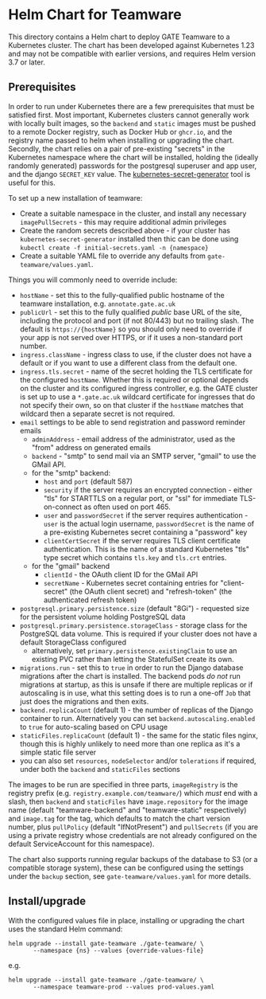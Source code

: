 Helm Chart for Teamware
=======================

This directory contains a Helm chart to deploy GATE Teamware to a Kubernetes cluster.  The chart has been developed against Kubernetes 1.23 and may not be compatible with earlier versions, and requires Helm version 3.7 or later.

## Prerequisites

In order to run under Kubernetes there are a few prerequisites that must be satisfied first.  Most important, Kubernetes clusters cannot generally work with locally built images, so the `backend` and `static` images must be pushed to a remote Docker registry, such as Docker Hub or `ghcr.io`, and the registry name passed to helm when installing or upgrading the chart.  Secondly, the chart relies on a pair of pre-existing "secrets" in the Kubernetes namespace where the chart will be installed, holding the (ideally randomly generated) passwords for the postgresql superuser and app user, and the django `SECRET_KEY` value.  The [kubernetes-secret-generator](https://github.com/mittwald/kubernetes-secret-generator) tool is useful for this.

To set up a new installation of teamware:

- Create a suitable namespace in the cluster, and install any necessary `imagePullSecrets` - this may require additional admin privileges
- Create the random secrets described above - if your cluster has `kubernetes-secret-generator` installed then thic can be done using `kubectl create -f initial-secrets.yaml -n {namespace}`
- Create a suitable YAML file to override any defaults from `gate-teamware/values.yaml`.

Things you will commonly need to override include:

- `hostName` - set this to the fully-qualified public hostname of the teamware installation, e.g. `annotate.gate.ac.uk`
- `publicUrl` - set this to the fully qualified _public_ base URL of the site, including the protocol and port (if not 80/443) but no trailing slash.  The default is `https://{hostName}` so you should only need to override if your app is not served over HTTPS, or if it uses a non-standard port number. 
- `ingress.className` - ingress class to use, if the cluster does not have a default or if you want to use a different class from the default one.
- `ingress.tls.secret` - name of the secret holding the TLS certificate for the configured `hostName`.  Whether this is required or optional depends on the cluster and its configured ingress controller, e.g. the GATE cluster is set up to use a `*.gate.ac.uk` wildcard certificate for ingresses that do not specify their own, so on that cluster if the `hostName` matches that wildcard then a separate secret is not required.
- `email` settings to be able to send registration and password reminder emails
  - `adminAddress` - email address of the administrator, used as the "from" address on generated emails
  - `backend` - "smtp" to send mail via an SMTP server, "gmail" to use the GMail API.
  - for the "smtp" backend:
    - `host` and `port` (default 587)
    - `security` if the server requires an encrypted connection - either "tls" for STARTTLS on a regular port, or "ssl" for immediate TLS-on-connect as often used on port 465.
    - `user` and `passwordSecret` if the server requires authentication - `user` is the actual login username, `passwordSecret` is the name of a pre-existing Kubernetes secret containing a "password" key
    - `clientCertSecret` if the server requires TLS client certificate authentication.  This is the name of a standard Kubernetes "tls" type secret which contains `tls.key` and `tls.crt` entries.
  - for the "gmail" backend
    - `clientId` - the OAuth client ID for the GMail API
    - `secretName` - Kubernetes secret containing entries for "client-secret" (the OAuth client secret) and "refresh-token" (the authenticated refresh token)
- `postgresql.primary.persistence.size` (default "8Gi") - requested size for the persistent volume holding PostgreSQL data
- `postgresql.primary.persistence.storageClass` - storage class for the PostgreSQL data volume.  This is required if your cluster does not have a default StorageClass configured
  - alternatively, set `primary.persistence.existingClaim` to use an existing PVC rather than letting the StatefulSet create its own.
- `migrations.run` - set this to `true` in order to run the Django database migrations after the chart is installed.  The backend pods _do not_ run migrations at startup, as this is unsafe if there are multiple replicas or if autoscaling is in use, what this setting does is to run a one-off `Job` that just does the migrations and then exits.
- `backend.replicaCount` (default 1) - the number of replicas of the Django container to run.  Alternatively you can set `backend.autoscaling.enabled` to `true` for auto-scaling based on CPU usage
- `staticFiles.replicaCount` (default 1) - the same for the static files nginx, though this is highly unlikely to need more than one replica as it's a simple static file server
- you can also set `resources`, `nodeSelector` and/or `tolerations` if required, under both the `backend` and `staticFiles` sections

The images to be run are specified in three parts, `imageRegistry` is the registry prefix (e.g. `registry.example.com/teamware/`) which _must_ end with a slash, then `backend` and `staticFiles` have `image.repository` for the image name (default "teamware-backend" and "teamware-static" respectively) and `image.tag` for the tag, which defaults to match the chart version number, plus `pullPolicy` (default "IfNotPresent") and `pullSecrets` (if you are using a private registry whose credentials are not already configured on the default ServiceAccount for this namespace).

The chart also supports running regular backups of the database to S3 (or a compatible storage system), these can be configured using the settings under the `backup` section, see `gate-teamware/values.yaml` for more details.

## Install/upgrade

With the configured values file in place, installing or upgrading the chart uses the standard Helm command:

```
helm upgrade --install gate-teamware ./gate-teamware/ \
       --namespace {ns} --values {override-values-file}
```

e.g.

```
helm upgrade --install gate-teamware ./gate-teamware/ \
       --namespace teamware-prod --values prod-values.yaml
```
